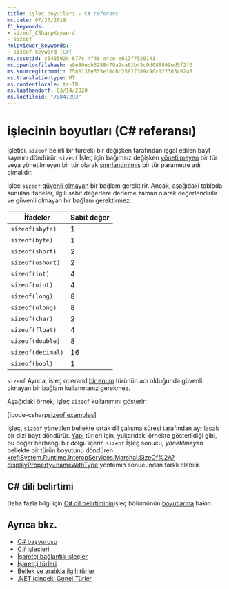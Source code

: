 ```yaml
---
title: işleç boyutları - C# referans
ms.date: 07/25/2019
f1_keywords:
- sizeof_CSharpKeyword
- sizeof
helpviewer_keywords:
- sizeof keyword [C#]
ms.assetid: c548592c-677c-4f40-a4ce-e613f7529141
ms.openlocfilehash: a9e80ecb3288479a2ca81b43c9d088809ed5f2f0
ms.sourcegitcommit: 7588136e355e10cbc2582f389c90c127363c02a5
ms.translationtype: MT
ms.contentlocale: tr-TR
ms.lasthandoff: 03/14/2020
ms.locfileid: "78847293"
---
```

# <a name="sizeof-operator-c-reference"></a>işlecinin boyutları (C# referansı)

İşletici, `sizeof` belirli bir türdeki bir değişken tarafından işgal edilen bayt sayısını döndürür. `sizeof` İşleç için bağımsız değişken [yönetilmeyen](../builtin-types/unmanaged-types.md) bir tür veya yönetilmeyen bir tür olarak [sınırlandırılmış](../../programming-guide/generics/constraints-on-type-parameters.md#unmanaged-constraint) bir tür parametre adı olmalıdır.

İşleç `sizeof` [güvenli olmayan](../keywords/unsafe.md) bir bağlam gerektirir. Ancak, aşağıdaki tabloda sunulan ifadeler, ilgili sabit değerlere derleme zaman olarak değerlendirilir ve güvenli olmayan bir bağlam gerektirmez:

|İfadeler|Sabit değer|
|---------|---------------|
|`sizeof(sbyte)`|1|
|`sizeof(byte)`|1|
|`sizeof(short)`|2|
|`sizeof(ushort)`|2|
|`sizeof(int)`|4|
|`sizeof(uint)`|4|
|`sizeof(long)`|8|
|`sizeof(ulong)`|8|
|`sizeof(char)`|2|
|`sizeof(float)`|4|
|`sizeof(double)`|8|
|`sizeof(decimal)`|16|
|`sizeof(bool)`|1|

`sizeof` Ayrıca, işleç operand [bir enum](../builtin-types/enum.md) türünün adı olduğunda güvenli olmayan bir bağlam kullanmanız gerekmez.

Aşağıdaki örnek, işleç `sizeof` kullanımını gösterir:

[!code-csharp[sizeof examples](snippets/SizeOfOperator.cs)]

İşleç, `sizeof` yönetilen bellekte ortak dil çalışma süresi tarafından ayrılacak bir dizi bayt döndürür. [Yapı](../builtin-types/struct.md) türleri için, yukarıdaki örnekte gösterildiği gibi, bu değer herhangi bir dolgu içerir. `sizeof` İşleç sonucu, *yönetilmeyen* bellekte bir türün boyutunu döndüren <xref:System.Runtime.InteropServices.Marshal.SizeOf%2A?displayProperty=nameWithType> yöntemin sonucundan farklı olabilir.

## <a name="c-language-specification"></a>C# dili belirtimi

Daha fazla bilgi için [C# dil belirtiminin](~/_csharplang/spec/introduction.md)işleç bölümünün [boyutlarına](~/_csharplang/spec/unsafe-code.md#the-sizeof-operator) bakın.

## <a name="see-also"></a>Ayrıca bkz.

- [C# başvurusu](../index.md)
- [C# işleçleri](index.md)
- [İşaretçi bağlantılı işleçler](pointer-related-operators.md)
- [İşaretçi türleri](../../programming-guide/unsafe-code-pointers/pointer-types.md)
- [Bellek ve aralıkla ilgili türler](../../../standard/memory-and-spans/index.md)
- [.NET içindeki Genel Türler](../../../standard/generics/index.md)
